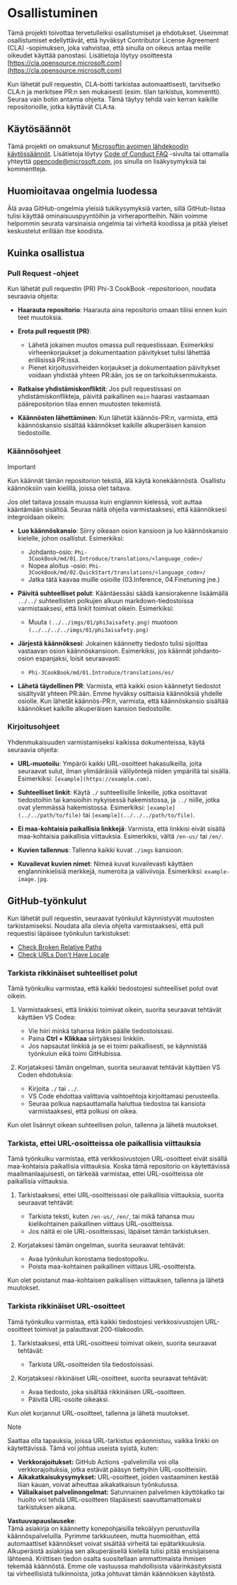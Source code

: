 # Osallistuminen

Tämä projekti toivottaa tervetulleiksi osallistumiset ja ehdotukset. Useimmat osallistumiset edellyttävät, että hyväksyt Contributor License Agreement (CLA) -sopimuksen, joka vahvistaa, että sinulla on oikeus antaa meille oikeudet käyttää panostasi. Lisätietoja löytyy osoitteesta [https://cla.opensource.microsoft.com](https://cla.opensource.microsoft.com)

Kun lähetät pull requestin, CLA-botti tarkistaa automaattisesti, tarvitsetko CLA:n ja merkitsee PR:n sen mukaisesti (esim. tilan tarkistus, kommentti). Seuraa vain botin antamia ohjeita. Tämä täytyy tehdä vain kerran kaikille repositorioille, jotka käyttävät CLA:ta.

## Käytösäännöt

Tämä projekti on omaksunut [Microsoftin avoimen lähdekoodin käytössäännöt](https://opensource.microsoft.com/codeofconduct/). 
Lisätietoja löytyy [Code of Conduct FAQ](https://opensource.microsoft.com/codeofconduct/faq/) -sivulta tai ottamalla yhteyttä [opencode@microsoft.com](mailto:opencode@microsoft.com), jos sinulla on lisäkysymyksiä tai kommentteja.

## Huomioitavaa ongelmia luodessa

Älä avaa GitHub-ongelmia yleisiä tukikysymyksiä varten, sillä GitHub-listaa tulisi käyttää ominaisuuspyyntöihin ja virheraportteihin. Näin voimme helpommin seurata varsinaisia ongelmia tai virheitä koodissa ja pitää yleiset keskustelut erillään itse koodista.

## Kuinka osallistua

### Pull Request -ohjeet

Kun lähetät pull requestin (PR) Phi-3 CookBook -repositorioon, noudata seuraavia ohjeita:

- **Haarauta repositorio**: Haarauta aina repositorio omaan tiliisi ennen kuin teet muutoksia.

- **Erota pull requestit (PR)**:
  - Lähetä jokainen muutos omassa pull requestissaan. Esimerkiksi virheenkorjaukset ja dokumentaation päivitykset tulisi lähettää erillisissä PR:issä.
  - Pienet kirjoitusvirheiden korjaukset ja dokumentaation päivitykset voidaan yhdistää yhteen PR:ään, jos se on tarkoituksenmukaista.

- **Ratkaise yhdistämiskonfliktit**: Jos pull requestissasi on yhdistämiskonflikteja, päivitä paikallinen `main` haarasi vastaamaan päärepositorion tilaa ennen muutosten tekemistä.

- **Käännösten lähettäminen**: Kun lähetät käännös-PR:n, varmista, että käännöskansio sisältää käännökset kaikille alkuperäisen kansion tiedostoille.

### Käännösohjeet

> [!IMPORTANT]
>
> Kun käännät tämän repositorion tekstiä, älä käytä konekäännöstä. Osallistu käännöksiin vain kielillä, joissa olet taitava.

Jos olet taitava jossain muussa kuin englannin kielessä, voit auttaa kääntämään sisältöä. Seuraa näitä ohjeita varmistaaksesi, että käännöksesi integroidaan oikein:

- **Luo käännöskansio**: Siirry oikeaan osion kansioon ja luo käännöskansio kielelle, johon osallistut. Esimerkiksi:
  - Johdanto-osio: `Phi-3CookBook/md/01.Introduce/translations/<language_code>/`
  - Nopea aloitus -osio: `Phi-3CookBook/md/02.QuickStart/translations/<language_code>/`
  - Jatka tätä kaavaa muille osioille (03.Inference, 04.Finetuning jne.)

- **Päivitä suhteelliset polut**: Kääntäessäsi säädä kansiorakenne lisäämällä `../../` suhteellisten polkujen alkuun markdown-tiedostoissa varmistaaksesi, että linkit toimivat oikein. Esimerkiksi:
  - Muuta `(../../imgs/01/phi3aisafety.png)` muotoon `(../../../../imgs/01/phi3aisafety.png)`

- **Järjestä käännöksesi**: Jokainen käännetty tiedosto tulisi sijoittaa vastaavan osion käännöskansioon. Esimerkiksi, jos käännät johdanto-osion espanjaksi, loisit seuraavasti:
  - `Phi-3CookBook/md/01.Introduce/translations/es/`

- **Lähetä täydellinen PR**: Varmista, että kaikki osion käännetyt tiedostot sisältyvät yhteen PR:ään. Emme hyväksy osittaisia käännöksiä yhdelle osiolle. Kun lähetät käännös-PR:n, varmista, että käännöskansio sisältää käännökset kaikille alkuperäisen kansion tiedostoille.

### Kirjoitusohjeet

Yhdenmukaisuuden varmistamiseksi kaikissa dokumenteissa, käytä seuraavia ohjeita:

- **URL-muotoilu**: Ympäröi kaikki URL-osoitteet hakasulkeilla, joita seuraavat sulut, ilman ylimääräisiä välilyöntejä niiden ympärillä tai sisällä. Esimerkiksi: `[example](https://example.com)`.

- **Suhteelliset linkit**: Käytä `./` suhteellisille linkeille, jotka osoittavat tiedostoihin tai kansioihin nykyisessä hakemistossa, ja `../` niille, jotka ovat ylemmässä hakemistossa. Esimerkiksi: `[example](../../path/to/file)` tai `[example](../../../path/to/file)`.

- **Ei maa-kohtaisia paikallisia linkkejä**: Varmista, että linkkisi eivät sisällä maa-kohtaisia paikallisia viittauksia. Esimerkiksi, vältä `/en-us/` tai `/en/`.

- **Kuvien tallennus**: Tallenna kaikki kuvat `./imgs` kansioon.

- **Kuvailevat kuvien nimet**: Nimeä kuvat kuvailevasti käyttäen englanninkielisiä merkkejä, numeroita ja väliviivoja. Esimerkiksi: `example-image.jpg`.

## GitHub-työnkulut

Kun lähetät pull requestin, seuraavat työnkulut käynnistyvät muutosten tarkistamiseksi. Noudata alla olevia ohjeita varmistaaksesi, että pull requestisi läpäisee työnkulun tarkistukset:

- [Check Broken Relative Paths](../..)
- [Check URLs Don't Have Locale](../..)

### Tarkista rikkinäiset suhteelliset polut

Tämä työnkulku varmistaa, että kaikki tiedostojesi suhteelliset polut ovat oikein.

1. Varmistaaksesi, että linkkisi toimivat oikein, suorita seuraavat tehtävät käyttäen VS Codea:
    - Vie hiiri minkä tahansa linkin päälle tiedostoissasi.
    - Paina **Ctrl + Klikkaa** siirtyäksesi linkkiin.
    - Jos napsautat linkkiä ja se ei toimi paikallisesti, se käynnistää työnkulun eikä toimi GitHubissa.

1. Korjataksesi tämän ongelman, suorita seuraavat tehtävät käyttäen VS Coden ehdotuksia:
    - Kirjoita `./` tai `../`.
    - VS Code ehdottaa valittavia vaihtoehtoja kirjoittamasi perusteella.
    - Seuraa polkua napsauttamalla haluttua tiedostoa tai kansiota varmistaaksesi, että polkusi on oikea.

Kun olet lisännyt oikean suhteellisen polun, tallenna ja lähetä muutokset.

### Tarkista, ettei URL-osoitteissa ole paikallisia viittauksia

Tämä työnkulku varmistaa, että verkkosivustojen URL-osoitteet eivät sisällä maa-kohtaisia paikallisia viittauksia. Koska tämä repositorio on käytettävissä maailmanlaajuisesti, on tärkeää varmistaa, ettei URL-osoitteissa ole paikallisia viittauksia.

1. Tarkistaaksesi, ettei URL-osoitteissasi ole paikallisia viittauksia, suorita seuraavat tehtävät:

    - Tarkista teksti, kuten `/en-us/`, `/en/`, tai mikä tahansa muu kielikohtainen paikallinen viittaus URL-osoitteissa.
    - Jos näitä ei ole URL-osoitteissasi, läpäiset tämän tarkistuksen.

1. Korjataksesi tämän ongelman, suorita seuraavat tehtävät:
    - Avaa työnkulun korostama tiedostopolku.
    - Poista maa-kohtainen paikallinen viittaus URL-osoitteista.

Kun olet poistanut maa-kohtaisen paikallisen viittauksen, tallenna ja lähetä muutokset.

### Tarkista rikkinäiset URL-osoitteet

Tämä työnkulku varmistaa, että kaikki tiedostojesi verkkosivustojen URL-osoitteet toimivat ja palauttavat 200-tilakoodin.

1. Tarkistaaksesi, että URL-osoitteesi toimivat oikein, suorita seuraavat tehtävät:
    - Tarkista URL-osoitteiden tila tiedostoissasi.

2. Korjataksesi rikkinäiset URL-osoitteet, suorita seuraavat tehtävät:
    - Avaa tiedosto, joka sisältää rikkinäisen URL-osoitteen.
    - Päivitä URL-osoite oikeaksi.

Kun olet korjannut URL-osoitteet, tallenna ja lähetä muutokset.

> [!NOTE]
>
> Saattaa olla tapauksia, joissa URL-tarkistus epäonnistuu, vaikka linkki on käytettävissä. Tämä voi johtua useista syistä, kuten:
>
> - **Verkkorajoitukset:** GitHub Actions -palvelimilla voi olla verkkorajoituksia, jotka estävät pääsyn tiettyihin URL-osoitteisiin.
> - **Aikakatkaisukysymykset:** URL-osoitteet, joiden vastaaminen kestää liian kauan, voivat aiheuttaa aikakatkaisun työnkulussa.
> - **Väliaikaiset palvelinongelmat:** Satunnainen palvelimen käyttökatko tai huolto voi tehdä URL-osoitteen tilapäisesti saavuttamattomaksi tarkistuksen aikana.

**Vastuuvapauslauseke**:  
Tämä asiakirja on käännetty konepohjaisilla tekoälyyn perustuvilla käännöspalveluilla. Pyrimme tarkkuuteen, mutta huomioithan, että automaattiset käännökset voivat sisältää virheitä tai epätarkkuuksia. Alkuperäistä asiakirjaa sen alkuperäisellä kielellä tulisi pitää ensisijaisena lähteenä. Kriittisen tiedon osalta suositellaan ammattimaista ihmisen tekemää käännöstä. Emme ole vastuussa mahdollisista väärinkäsityksistä tai virheellisistä tulkinnoista, jotka johtuvat tämän käännöksen käytöstä.